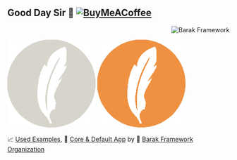 ## Good Day Sir  👋 [![BuyMeACoffee](https://img.shields.io/badge/Buy%20Me%20a%20Coffee-ffdd00?style=for-the-badge&logo=buy-me-a-coffee&logoColor=black)](https://buymeacoffee.com/gdemir)
 <div align="right"> <img src="https://komarev.com/ghpvc/?username=barak-framework&label=Profile%20views&color=ef9141&style=flat" alt="Barak Framework" /> </div>

![desert](https://github.com/barak-framework/barak-framework.github.io/blob/master/assets/img/desert-border.png)
![original](https://github.com/barak-framework/barak-framework.github.io/blob/master/assets/img/original-border.png)

:chart_with_upwards_trend:	 [Used Examples](https://github.com/Barak-Framework-Projects), 
:orange_book: [Core & Default App](https://github.com/barak-framework/barak) 
by 
:briefcase:	 [Barak Framework Organization](https://github.com/barak-framework)  

##
